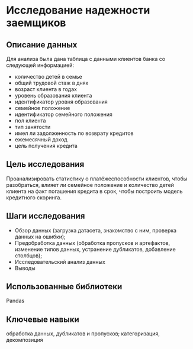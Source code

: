 # Исследование надежности заемщиков

## Описание данных

Для анализа была дана таблица с данными клиентов банка со следующей информацией:

- количество детей в семье
- общий трудовой стаж в днях
- возраст клиента в годах
- уровень образования клиента
- идентификатор уровня образования
- семейное положение
- идентификатор семейного положения
- пол клиента
- тип занятости
- имел ли задолженность по возврату кредитов
- ежемесячный доход
- цель получения кредита

## Цель исследования 

Проанализировать статистику о платёжеспособности клиентов, чтобы разобраться, влияет ли семейное положение и количество детей клиента на факт погашения кредита в срок, чтобы построить модель кредитного скоринга.

## Шаги исследования

- Обзор данных (загрузка датасета, знакомство с ним, проверка данных на ошибки);
- Предобработка данных (обработка пропусков и артефактов, изменение типов данных, устранение дубликатов, добавление столбцов);
- Исследовательский анализ данных
- Выводы

## Использованные библиотеки

Pandas

## Ключевые навыки

обработка данных, дубликатов и пропусков; категоризация, декомпозиция
